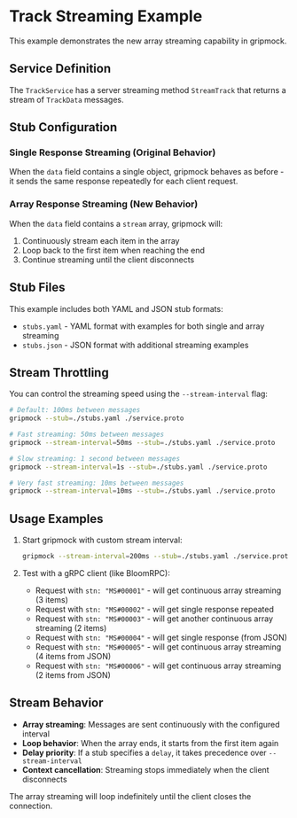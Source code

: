 # Track Streaming Example

This example demonstrates the new array streaming capability in gripmock.

## Service Definition

The `TrackService` has a server streaming method `StreamTrack` that returns a stream of `TrackData` messages.

## Stub Configuration

### Single Response Streaming (Original Behavior)
When the `data` field contains a single object, gripmock behaves as before - it sends the same response repeatedly for each client request.

### Array Response Streaming (New Behavior)
When the `data` field contains a `stream` array, gripmock will:
1. Continuously stream each item in the array
2. Loop back to the first item when reaching the end
3. Continue streaming until the client disconnects

## Stub Files

This example includes both YAML and JSON stub formats:

- `stubs.yaml` - YAML format with examples for both single and array streaming
- `stubs.json` - JSON format with additional streaming examples

## Stream Throttling

You can control the streaming speed using the `--stream-interval` flag:

```bash
# Default: 100ms between messages
gripmock --stub=./stubs.yaml ./service.proto

# Fast streaming: 50ms between messages  
gripmock --stream-interval=50ms --stub=./stubs.yaml ./service.proto

# Slow streaming: 1 second between messages
gripmock --stream-interval=1s --stub=./stubs.yaml ./service.proto

# Very fast streaming: 10ms between messages
gripmock --stream-interval=10ms --stub=./stubs.yaml ./service.proto
```

## Usage Examples

1. Start gripmock with custom stream interval:
   ```bash
   gripmock --stream-interval=200ms --stub=./stubs.yaml ./service.proto
   ```

2. Test with a gRPC client (like BloomRPC):
   - Request with `stn: "MS#00001"` - will get continuous array streaming (3 items)
   - Request with `stn: "MS#00002"` - will get single response repeated  
   - Request with `stn: "MS#00003"` - will get another continuous array streaming (2 items)
   - Request with `stn: "MS#00004"` - will get single response (from JSON)
   - Request with `stn: "MS#00005"` - will get continuous array streaming (4 items from JSON)
   - Request with `stn: "MS#00006"` - will get continuous array streaming (2 items from JSON)

## Stream Behavior

- **Array streaming**: Messages are sent continuously with the configured interval
- **Loop behavior**: When the array ends, it starts from the first item again
- **Delay priority**: If a stub specifies a `delay`, it takes precedence over `--stream-interval`
- **Context cancellation**: Streaming stops immediately when the client disconnects

The array streaming will loop indefinitely until the client closes the connection.
